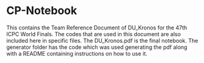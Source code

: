 # CP-Notebook
This contains the Team Reference Document of DU_Kronos for the 47th ICPC World Finals. The codes that are used in this document are also included here in specific files. The DU_Kronos.pdf is the final notebook.
The generator folder has the code which was used generating the pdf along with a README containing instructions on how to use it.
